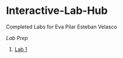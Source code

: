 # Interactive-Lab-Hub

Completed Labs for Eva Pilar Esteban Velasco

*Lab Prep*

1. [Lab 1](//github.com/evaesteban/IDD-Fa18-Lab1)
